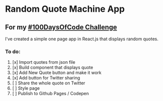 # Random Quote Machine App

## For my [#100DaysOfCode Challenge](https://github.com/izabelka/100-days-of-code)

I've created a simple one page app in React.js that displays random quotes.

### To do:
1. [x] Import quotes from json file
2. [x] Build component that displays quote
3. [x] Add New Quote button and make it work
4. [x] Add button for Twitter sharing
5. [ ] Share the whole quote on Twitter
5. [ ] Style page
3. [ ] Publish to Github Pages / Codepen

